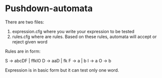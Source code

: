 # Pushdown-automata

There are two files:
1) expression.cfg where you write your expression to be tested
2) rules.cfg where are rules. Based on these rules, automata will accept or reject given word

Rules are in form:

S -> abcDF | ffkIO
D -> aaD | fk
F -> a | b
I -> a
O -> b

Expression is in basic form but it can test only one word.

